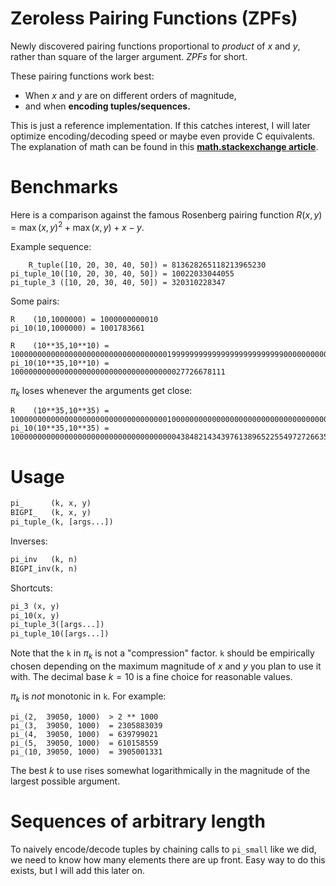 # Zeroless Pairing Functions (ZPFs)

Newly discovered pairing functions proportional to *product* of $x$ and $y$, rather than square of the larger argument. *ZPFs* for short.

These pairing functions work best:

- When $x$ and $y$ are on different orders of magnitude,
- and when **encoding tuples/sequences.**

This is just a reference implementation. If this catches interest, I will later optimize encoding/decoding speed or maybe even provide C equivalents.
The explanation of math can be found in this **[math.stackexchange article]()**.

# Benchmarks

Here is a comparison against the famous Rosenberg pairing function $R(x, y) = \max(x, y)^{2} + \max(x, y) + x - y$.

Example sequence:

```
    R_tuple([10, 20, 30, 40, 50]) = 813628265118213965230
pi_tuple_10([10, 20, 30, 40, 50]) = 10022033044055
pi_tuple_3 ([10, 20, 30, 40, 50]) = 320310228347
```

Some pairs:

```
R    (10,1000000) = 1000000000010
pi_10(10,1000000) = 1001783661

R    (10**35,10**10) = 10000000000000000000000000000000000199999999999999999999999990000000000
pi_10(10**35,10**10) = 100000000000000000000000000000000000027726678111
```

$\pi_k$ loses whenever the arguments get close:

```
R    (10**35,10**35) = 10000000000000000000000000000000000100000000000000000000000000000000000
pi_10(10**35,10**35) = 10000000000000000000000000000000000004384821434397613896522554972726635481
```

# Usage

```python
pi_      (k, x, y)
BIGPI_   (k, x, y)
pi_tuple_(k, [args...])
```

Inverses:

```python
pi_inv   (k, n)
BIGPI_inv(k, n)
```

Shortcuts:

```python
pi_3 (x, y)
pi_10(x, y)
pi_tuple_3([args...])
pi_tuple_10([args...])
```

Note that the `k` in $\pi_k$ is not a "compression" factor. `k` should be empirically chosen depending on the maximum magnitude of $x$ and $y$ you plan to use it with. The decimal base $k = 10$ is a fine choice for reasonable values.

$\pi_k$ is *not* monotonic in `k`. For example:

```
pi_(2,  39050, 1000)  > 2 ** 1000 
pi_(3,  39050, 1000)  = 2305883039
pi_(4,  39050, 1000)  = 639799021
pi_(5,  39050, 1000)  = 610158559
pi_(10, 39050, 1000)  = 3905001331
```

The best $k$ to use rises somewhat logarithmically in the magnitude of the largest possible argument.

# Sequences of arbitrary length

To naively encode/decode tuples by chaining calls to `pi_small` like we did, we need to know how many elements there are up front.
Easy way to do this exists, but I will add this later on.
